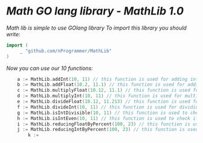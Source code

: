 # ***Math GO lang library - MathLib 1.0***
*Math lib is simple to use GOlang library*
*To import this library you should write:*
   ```go
 import (
 	    _ "github.com/nProgrammer/MathLib"
 )
```

*Now you can use our 10 functions:*
```go
	a := MathLib.addInt(10, 11) // this function is used for adding ints
	b := MathLib.addFloat(10.2, 11.1) // this function is used for adding floats
	c := MathLib.multiplyFloat(10.12, 11.1) // this function is used for multiplication floats
	d := MathLib.multiplyInt(10, 11) // this function is used for multiplication ints
	e := MathLib.divideFloat(10.12, 11.213) // this function is used for dividing floats
	f := MathLib.divideInt(10, 11) // this function is used for dividing ints
	g := MathLib.isIntDivisible(10, 11) // this function is used to check if int is divisible by another int
	h := MathLib.isIntEven(10, 11) // this function is used to check if int is even
	i := MathLib.reducingFloatByPercent(100, 23) // this function is used to reducing float by some percent
	j := MathLib.reducingIntByPercent(100, 23) // this function is used to reducing int by some percent
        k := 
```

